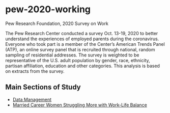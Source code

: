 # pew-2020-working
Pew Research Foundation, 2020 Survey on Work

The Pew Research Center conducted a survey Oct. 13-19, 2020 to better understand the experiences of employed parents during the coronavirus. Everyone who took part is a member of the Center’s American Trends Panel (ATP), an online survey panel that is recruited through national, random sampling of residential addresses. The survey is weighted to be representative of the U.S. adult population by gender, race, ethnicity, partisan affiliation, education and other categories. This analysis is based on extracts from the survey.

## Main Sections of Study

* [Data Management](./1_data_mgmt.html)
* [Married Career Women Struggling More with Work-Life Balance](./2_married_career_women.html)

